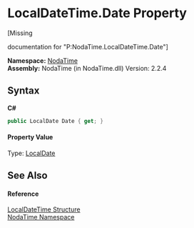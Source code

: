 # LocalDateTime.Date Property 
 

\[Missing <summary> documentation for "P:NodaTime.LocalDateTime.Date"\]

**Namespace:**&nbsp;<a href="N_NodaTime">NodaTime</a><br />**Assembly:**&nbsp;NodaTime (in NodaTime.dll) Version: 2.2.4

## Syntax

**C#**<br />
``` C#
public LocalDate Date { get; }
```


#### Property Value
Type: <a href="T_NodaTime_LocalDate">LocalDate</a>

## See Also


#### Reference
<a href="T_NodaTime_LocalDateTime">LocalDateTime Structure</a><br /><a href="N_NodaTime">NodaTime Namespace</a><br />